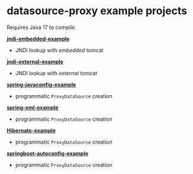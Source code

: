 # datasource-proxy example projects

Requires Java 17 to compile.

[**jndi-embedded-example**](jndi-embedded-example/README.md)
- JNDI lookup with *embedded* tomcat

[**jndi-external-example**](jndi-external-example/README.md)
- JNDI lookup with *external* tomcat

[**spring-javaconfig-example**](spring-javaconfig-example/README.md)
- programmatic `ProxyDataSource` creation

[**spring-xml-example**](spring-xml-example/README.md)
- programmatic `ProxyDataSource` creation

[**Hibernate-example**](hibernate-example)
- programmatic `ProxyDataSource` creation

[**springboot-autoconfig-example**](springboot-autoconfig-example/README.md)
- programmatic `ProxyDataSource` creation
